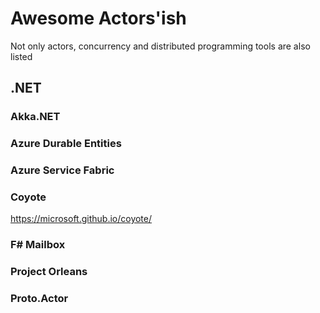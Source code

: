 # Awesome Actors'ish

Not only actors, concurrency and distributed programming tools are also listed

## .NET

### Akka.NET

### Azure Durable Entities

### Azure Service Fabric

### Coyote

https://microsoft.github.io/coyote/

### F# Mailbox

### Project Orleans

### Proto.Actor

